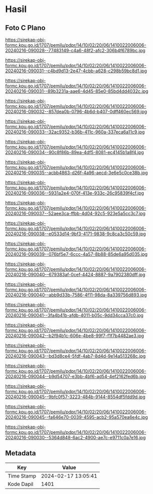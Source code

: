 # Hasil

## Foto C Plano

https://sirekap-obj-formc.kpu.go.id/1707/pemilu/pdpr/14/10/02/20/06/1410022006006-20240216-090028--77483149-c4a6-48f2-afc2-306b4f6789bc.jpg

https://sirekap-obj-formc.kpu.go.id/1707/pemilu/pdpr/14/10/02/20/06/1410022006006-20240216-090031--c4bd9d13-2e47-4cbb-a628-c298b59bc8d1.jpg

https://sirekap-obj-formc.kpu.go.id/1707/pemilu/pdpr/14/10/02/20/06/1410022006006-20240216-090031--89b3231a-aae6-4d45-85e0-85bd4dd4032c.jpg

https://sirekap-obj-formc.kpu.go.id/1707/pemilu/pdpr/14/10/02/20/06/1410022006006-20240216-090032--857dea0b-0796-4b6d-b407-0dff460ec569.jpg

https://sirekap-obj-formc.kpu.go.id/1707/pemilu/pdpr/14/10/02/20/06/1410022006006-20240216-090033--32ac9352-b36b-411c-960a-337eca6a11c9.jpg

https://sirekap-obj-formc.kpu.go.id/1707/pemilu/pdpr/14/10/02/20/06/1410022006006-20240216-090034--90c8f86b-89ea-4df5-8081-ec4145b1a8f4.jpg

https://sirekap-obj-formc.kpu.go.id/1707/pemilu/pdpr/14/10/02/20/06/1410022006006-20240216-090035--acbb4863-d26f-4a96-aecd-3e6e5c0ce38b.jpg

https://sirekap-obj-formc.kpu.go.id/1707/pemilu/pdpr/14/10/02/20/06/1410022006006-20240216-090036--5931a2e4-070f-413e-933c-26c95839f4cf.jpg

https://sirekap-obj-formc.kpu.go.id/1707/pemilu/pdpr/14/10/02/20/06/1410022006006-20240216-090037--52aee3ca-ffbb-4d04-92c5-923e5a5cc3c7.jpg

https://sirekap-obj-formc.kpu.go.id/1707/pemilu/pdpr/14/10/02/20/06/1410022006006-20240216-090038--e0533d14-9bf3-4171-9838-9c8ca3c50c59.jpg

https://sirekap-obj-formc.kpu.go.id/1707/pemilu/pdpr/14/10/02/20/06/1410022006006-20240216-090039--076bf5e7-6ccc-4a57-8b88-85de6a95d035.jpg

https://sirekap-obj-formc.kpu.go.id/1707/pemilu/pdpr/14/10/02/20/06/1410022006006-20240216-090040--679383af-0cef-4424-8887-9a7902380dff.jpg

https://sirekap-obj-formc.kpu.go.id/1707/pemilu/pdpr/14/10/02/20/06/1410022006006-20240216-090040--abb9d33b-7586-4f11-98da-8a339756d893.jpg

https://sirekap-obj-formc.kpu.go.id/1707/pemilu/pdpr/14/10/02/20/06/1410022006006-20240216-090041--3fa4b41b-afdb-4011-b05c-9dd34cca37c0.jpg

https://sirekap-obj-formc.kpu.go.id/1707/pemilu/pdpr/14/10/02/20/06/1410022006006-20240216-090042--b2f94b1c-606e-4be8-99f7-f1f7b4482ae3.jpg

https://sirekap-obj-formc.kpu.go.id/1707/pemilu/pdpr/14/10/02/20/06/1410022006006-20240216-090043--bd3d8ce4-5fdf-4ab7-8d4d-9e14a513268c.jpg

https://sirekap-obj-formc.kpu.go.id/1707/pemilu/pdpr/14/10/02/20/06/1410022006006-20240216-090044--b9d54707-e3bb-4bf6-ad54-4ef2162fed6b.jpg

https://sirekap-obj-formc.kpu.go.id/1707/pemilu/pdpr/14/10/02/20/06/1410022006006-20240216-090045--9bfc0f57-3223-484b-9144-8554df5fdd9d.jpg

https://sirekap-obj-formc.kpu.go.id/1707/pemilu/pdpr/14/10/02/20/06/1410022006006-20240216-090045--fa646e70-0039-4595-acb2-95a570ea6e4c.jpg

https://sirekap-obj-formc.kpu.go.id/1707/pemilu/pdpr/14/10/02/20/06/1410022006006-20240216-090030--5364d848-6ac2-4900-ae7c-e9711c0a7e16.jpg


## Metadata

| Key        | Value               |
| ---------- | ------------------- |
| Time Stamp | 2024-02-17 13:05:41 |
| Kode Dapil | 1401                |



